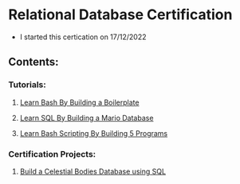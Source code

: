 # Relational Database Certification

* I started this certication on 17/12/2022

## Contents:

### Tutorials:

1) [Learn Bash By Building a Boilerplate](01%20-%20Learn%20Bash%20by%20Building%20a%20Boilerplate)

2) [Learn SQL By Building a Mario Database](02%20-%20Learn%20SQL%20By%20Building%20a%20Mario%20Database)

3) [Learn Bash Scripting By Building 5 Programs](/04%20-%20Learn%20Bash%20Scripting%20By%20Building%205%20Programs)

### Certification Projects:

1) [Build a Celestial Bodies Database using SQL](03%20-%20Build%20a%20Celestial%20Bodies%20Database)

